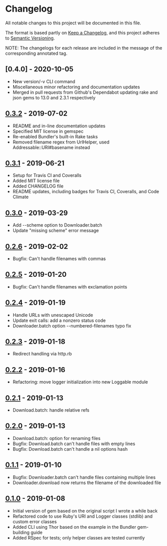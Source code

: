 # Changelog
All notable changes to this project will be documented in this file.

The format is based partly on [Keep a Changelog](https://keepachangelog.com/en/1.0.0/), and this project adheres to [Semantic Versioning](https://semver.org/spec/v2.0.0.html).

NOTE: The changelogs for each release are included in the message of the corresponding annotated tag.

## [0.4.0] - 2020-10-05
- New version/-v CLI command
- Miscellaneous minor refactoring and documentation updates
- Merged in pull requests from Github's Dependabot updating rake and json gems to 13.0 and 2.3.1 respectively

## [0.3.2] - 2019-07-02
- README and in-line documentation updates
- Specified MIT license in gemspec
- Re-enabled Bundler's built-in Rake tasks
- Removed filename regex from UrlHelper, used Addressable::URI#basename instead

## [0.3.1] - 2019-06-21
- Setup for Travis CI and Coveralls
- Added MIT license file
- Added CHANGELOG file
- README updates, including badges for Travis CI, Coveralls, and Code Climate

## [0.3.0] - 2019-03-29
- Add --scheme option to Downloader.batch
- Update "missing scheme" error message

## [0.2.6] - 2019-02-02
- Bugfix: Can't handle filenames with commas

## [0.2.5] - 2019-01-20
- Bugfix: Can't handle filenames with exclamation points

## [0.2.4] - 2019-01-19
- Handle URLs with unescaped Unicode
- Update exit calls: add a nonzero status code
- Downloader.batch option --numbered-filenames typo fix

## [0.2.3] - 2019-01-18
- Redirect handling via http.rb

## [0.2.2] - 2019-01-16
- Refactoring: move logger initialization into new Loggable module

## [0.2.1] - 2019-01-13
- Download.batch: handle relative refs

## [0.2.0] - 2019-01-13
- Download.batch: option for renaming files
- Bugfix: Download.batch can't handle files with empty lines
- Bugfix: Download.batch can't handle a nil options hash

## [0.1.1] - 2019-01-10
- Bugfix: Downloader.batch can't handle files containing multiple lines
- Downloader.download now returns the filename of the downloaded file

## [0.1.0] - 2019-01-08
- Initial version of gem based on the original script I wrote a while back
- Refactored code to use Ruby's URI and Logger classes (stdlib) and custom error classes
- Added CLI using Thor based on the example in the Bundler gem-building guide
- Added RSpec for tests; only helper classes are tested currently

[0.3.2]: https://github.com/strawberryjello/downloader/releases/tag/v0.3.2
[0.3.1]: https://github.com/strawberryjello/downloader/releases/tag/v0.3.1
[0.3.0]: https://github.com/strawberryjello/downloader/releases/tag/v0.3.0
[0.2.6]: https://github.com/strawberryjello/downloader/releases/tag/v0.2.6
[0.2.5]: https://github.com/strawberryjello/downloader/releases/tag/v0.2.5
[0.2.4]: https://github.com/strawberryjello/downloader/releases/tag/v0.2.4
[0.2.3]: https://github.com/strawberryjello/downloader/releases/tag/v0.2.3
[0.2.2]: https://github.com/strawberryjello/downloader/releases/tag/v0.2.2
[0.2.1]: https://github.com/strawberryjello/downloader/releases/tag/v0.2.1
[0.2.0]: https://github.com/strawberryjello/downloader/releases/tag/v0.2.0
[0.1.1]: https://github.com/strawberryjello/downloader/releases/tag/v0.1.1
[0.1.0]: https://github.com/strawberryjello/downloader/releases/tag/v0.1.0
